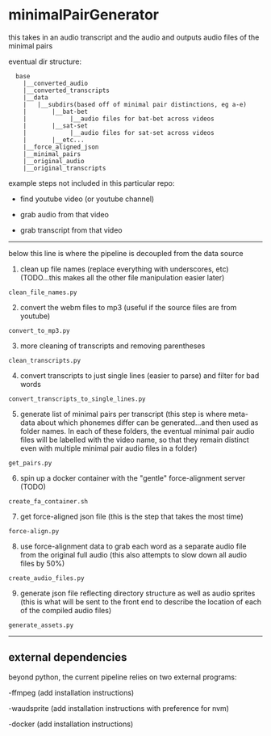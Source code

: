 
# minimalPairGenerator
this takes in an audio transcript and the audio and outputs audio files of the minimal pairs


eventual dir structure:
```
  base
    |__converted_audio
    |__converted_transcripts
    |__data
    |   |__subdirs(based off of minimal pair distinctions, eg a-e)
    |       |__bat-bet
    |            |__audio files for bat-bet across videos
    |       |__sat-set
    |            |__audio files for sat-set across videos
    |       |__etc...
    |__force_aligned_json
    |__minimal_pairs
    |__original_audio
    |__original_transcripts
```

example steps not included in this particular repo:

- find youtube video (or youtube channel)

- grab audio from that video

- grab transcript from that video

--------------------------------------------------------------
below this line is where the pipeline is decoupled from the data source

1. clean up file names (replace everything with underscores, etc)
(TODO...this makes all the other file manipulation easier later)

`clean_file_names.py`

2. convert the webm files to mp3
(useful if the source files are from youtube)

`convert_to_mp3.py`

3. more cleaning of transcripts and removing parentheses

`clean_transcripts.py`

4. convert transcripts to just single lines (easier to parse) and filter for bad words

`convert_transcripts_to_single_lines.py`

5. generate list of minimal pairs per transcript
(this step is where meta-data about which phonemes differ can be generated...and then used as folder names. In each of these folders, the eventual minimal pair audio files will be labelled with the video name, so that they remain distinct even with multiple minimal pair audio files in a folder)

`get_pairs.py`


6. spin up a docker container with the "gentle" force-alignment server (TODO)

`create_fa_container.sh`


7. get force-aligned json file
(this is the step that takes the most time)

`force-align.py`

8. use force-alignment data to grab each word as a separate audio file from the original full audio
(this also attempts to slow down all audio files by 50%)

`create_audio_files.py`

9. generate json file reflecting directory structure as well as audio sprites
(this is what will be sent to the front end to describe the location of each of the compiled audio files)

`generate_assets.py`

------------------------------------------------------------------

## external dependencies
beyond python, the current pipeline relies on two external programs:

-ffmpeg (add installation instructions)

-waudsprite (add installation instructions with preference for nvm)

-docker (add installation instructions)
